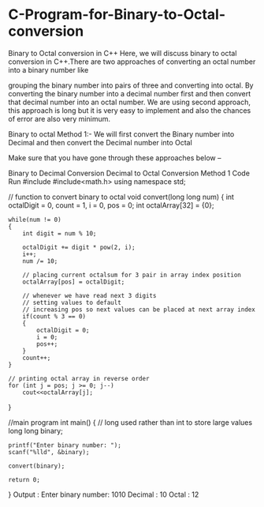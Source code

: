 # C-Program-for-Binary-to-Octal-conversion
Binary to Octal conversion in C++
Here, we will discuss binary to octal conversion in C++.There are two approaches of converting an octal number into a binary number like

grouping the binary number into pairs of three and converting into octal.
By converting the binary number into a decimal number first and then convert that decimal number into an octal number.
We are using second approach, this approach is long but it is very easy to implement and also the chances of error are also very minimum.

Binary to octal
Method 1:-
We will first convert the Binary number into Decimal and then convert the Decimal number into Octal

Make sure that you have gone through these approaches below –

Binary to Decimal Conversion
Decimal to Octal Conversion
Method 1 Code
Run
#include<iostream>
#include<math.h>
using namespace std;

// function to convert binary to octal
void convert(long long num)
{
    int octalDigit = 0, count = 1, i = 0, pos = 0;
    int octalArray[32] = {0};

    while(num != 0)
    {
        int digit = num % 10;
        
        octalDigit += digit * pow(2, i);
        i++;
        num /= 10;
        
        // placing current octalsum for 3 pair in array index position
        octalArray[pos] = octalDigit;
        
        // whenever we have read next 3 digits
        // setting values to default
        // increasing pos so next values can be placed at next array index
        if(count % 3 == 0)
        {
            octalDigit = 0;
            i = 0;
            pos++;
        }
        count++;
    }
        
    // printing octal array in reverse order
    for (int j = pos; j >= 0; j--)
        cout<<octalArray[j];

}

//main program
int main()
{
    // long used rather than int to store large values
    long long binary;
    
    printf("Enter binary number: ");
    scanf("%lld", &binary);
    
    convert(binary);
    
    return 0;
}
Output :
Enter binary number: 1010
Decimal : 10
Octal : 12
